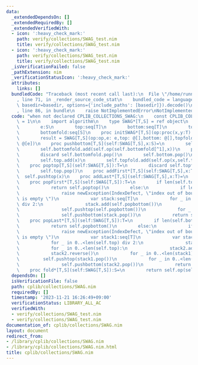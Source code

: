 ```yaml
---
data:
  _extendedDependsOn: []
  _extendedRequiredBy: []
  _extendedVerifiedWith:
  - icon: ':heavy_check_mark:'
    path: verify/collections/SWAG_test.nim
    title: verify/collections/SWAG_test.nim
  - icon: ':heavy_check_mark:'
    path: verify/collections/SWAG_test.nim
    title: verify/collections/SWAG_test.nim
  _isVerificationFailed: false
  _pathExtension: nim
  _verificationStatusIcon: ':heavy_check_mark:'
  attributes:
    links: []
  bundledCode: "Traceback (most recent call last):\n  File \"/home/runner/.local/lib/python3.10/site-packages/onlinejudge_verify/documentation/build.py\"\
    , line 71, in _render_source_code_stat\n    bundled_code = language.bundle(stat.path,\
    \ basedir=basedir, options={'include_paths': [basedir]}).decode()\n  File \"/home/runner/.local/lib/python3.10/site-packages/onlinejudge_verify/languages/nim.py\"\
    , line 86, in bundle\n    raise NotImplementedError\nNotImplementedError\n"
  code: "when not declared CPLIB_COLLECTIONS_SWAG:\n    const CPLIB_COLLECTIONS_SWAG*\
    \ = 1\n\n    import algorithm\n    type SWAG*[T,S] = ref object\n        op:proc(x,y:T):S\n\
    \        e:S\n        top:seq[T]\n        bottom:seq[T]\n        topfold:seq[S]\n\
    \        bottomfold:seq[S]\n    proc initSWAG*[T,S](op:proc(x,y:T):S,e:S):SWAG[T,S]=\n\
    \        result = SWAG[T,S](op:op,e: e,top: @[],bottom: @[],topfold: @[e],bottomfold:\
    \ @[e])\n    proc pushbottom[T,S](self:SWAG[T,S],x:S)=\n        self.bottom.add(x)\n\
    \        self.bottomfold.add(self.op(self.bottomfold[^1],x))\n    proc popbottom[T,S](self:SWAG[T,S]):T=\n\
    \        discard self.bottomfold.pop()\n        self.bottom.pop()\n    proc pushtop[T,S](self:SWAG[T,S],x:S)=\n\
    \        self.top.add(x)\n        self.topfold.add(self.op(x,self.topfold[^1]))\n\
    \    proc poptop[T,S](self:SWAG[T,S]):T=\n        discard self.topfold.pop()\n\
    \        self.top.pop()\n    proc addFirst*[T,S](self:SWAG[T,S],x:T)=\n      \
    \  self.pushtop(x)\n    proc addLast*[T,S](self:SWAG[T,S],x:T)=\n        self.pushbottom(x)\n\
    \    proc popFirst*[T,S](self:SWAG[T,S]):T=\n        if len(self.top) != 0:\n\
    \            return self.poptop()\n        else:\n            if len(self.bottom)==0:\n\
    \                raise newException(IndexDefect, \"index out of bounds, the container\
    \ is empty \")\n            var stack:seq[T]\n            for _ in 0..<len(self.bottom)\
    \ div 2:\n                stack.add(self.popbottom())\n            for _ in 0..<len(self.bottom):\n\
    \                self.pushtop(self.popbottom())\n            for _ in 0..<len(stack):\n\
    \                self.pushbottom(stack.pop())\n            return self.poptop()\n\
    \    proc popLast*[T,S](self:SWAG[T,S]):T=\n        if len(self.bottom) != 0:\n\
    \            return self.popbottom()\n        else:\n            if len(self.top)==0:\n\
    \                raise newException(IndexDefect, \"index out of bounds, the container\
    \ is empty \")\n            var stack1:seq[T]\n            var stack2:seq[T]\n\
    \            for _ in 0..<len(self.top) div 2:\n                stack1.add(self.poptop())\n\
    \            for _ in 0..<len(self.top):\n                stack2.add(self.poptop())\n\
    \            stack2.reverse()\n            for _ in 0..<len(stack1):\n       \
    \         self.pushtop(stack1.pop())\n            for _ in 0..<len(stack2):\n\
    \                self.pushbottom(stack2.pop())\n            return self.popbottom()\n\
    \    proc fold*[T,S](self:SWAG[T,S]):S=\n        return self.op(self.topfold[^1],self.bottomfold[^1])"
  dependsOn: []
  isVerificationFile: false
  path: cplib/collections/SWAG.nim
  requiredBy: []
  timestamp: '2023-11-21 16:26:49+09:00'
  verificationStatus: LIBRARY_ALL_AC
  verifiedWith:
  - verify/collections/SWAG_test.nim
  - verify/collections/SWAG_test.nim
documentation_of: cplib/collections/SWAG.nim
layout: document
redirect_from:
- /library/cplib/collections/SWAG.nim
- /library/cplib/collections/SWAG.nim.html
title: cplib/collections/SWAG.nim
---
```

